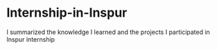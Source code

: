# Internship-in-Inspur
I summarized the knowledge I learned and the projects I participated in Inspur internship
